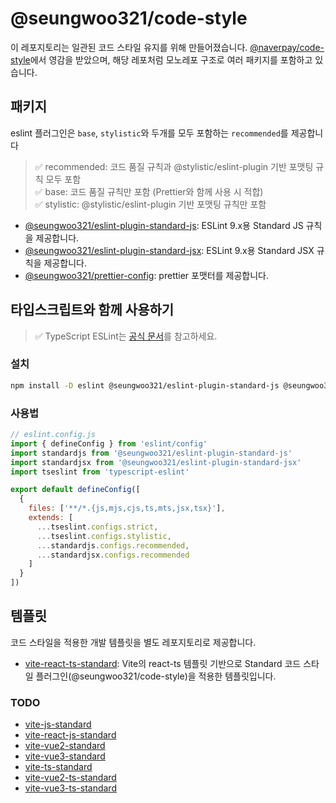 # @seungwoo321/code-style

이 레포지토리는 일관된 코드 스타일 유지를 위해 만들어졌습니다.
[@naverpay/code-style](https://github.com/NaverPayDev/code-style/)에서 영감을 받았으며, 해당 레포처럼 모노레포 구조로 여러 패키지를 포함하고 있습니다.

## 패키지

eslint 플러그인은 `base`, `stylistic`와 두개를 모두 포함하는 `recommended`를 제공합니다

> ✅ recommended: 코드 품질 규칙과 @stylistic/eslint-plugin 기반 포맷팅 규칙 모두 포함  
> ✅ base: 코드 품질 규칙만 포함 (Prettier와 함께 사용 시 적합)  
> ✅ stylistic: @stylistic/eslint-plugin 기반 포맷팅 규칙만 포함

- [@seungwoo321/eslint-plugin-standard-js](/packages/eslint-plugin-standard-js/): ESLint 9.x용 Standard JS 규칙을 제공합니다.
- [@seungwoo321/eslint-plugin-standard-jsx](/packages/eslint-plugin-standard-jsx/): ESLint 9.x용 Standard JSX 규칙을 제공합니다.
- [@seungwoo321/prettier-config](/packages/prettier-config/): prettier 포맷터를 제공합니다.

## 타입스크립트와 함께 사용하기

> ✅ TypeScript ESLint는 [공식 문서](https://typescript-eslint.io/users/configs)를 참고하세요.

### 설치

```bash
npm install -D eslint @seungwoo321/eslint-plugin-standard-js @seungwoo321/eslint-plugin-standard-jsx typescript-eslint
```

### 사용법

```js
// eslint.config.js
import { defineConfig } from 'eslint/config'
import standardjs from '@seungwoo321/eslint-plugin-standard-js'
import standardjsx from '@seungwoo321/eslint-plugin-standard-jsx'
import tseslint from 'typescript-eslint'

export default defineConfig([
  {
    files: ['**/*.{js,mjs,cjs,ts,mts,jsx,tsx}'],
    extends: [
      ...tseslint.configs.strict,
      ...tseslint.configs.stylistic,
      ...standardjs.configs.recommended,
      ...standardjsx.configs.recommended
    ]
  }
])
```

## 템플릿

코드 스타일을 적용한 개발 템플릿을 별도 레포지토리로 제공합니다.

- [vite-react-ts-standard](https://github.com/Seungwoo321/vite-react-ts-standard): Vite의 react-ts 템플릿 기반으로 Standard 코드 스타일 플러그인(@seungwoo321/code-style)을 적용한 템플릿입니다.

### TODO

- [vite-js-standard](https://github.com/Seungwoo321/vite-js-standard)
- [vite-react-js-standard](https://github.com/Seungwoo321/vite-react-js-standard)
- [vite-vue2-standard](https://github.com/Seungwoo321/vite-vue2-standard)
- [vite-vue3-standard](https://github.com/Seungwoo321/vite-vue3-standard)
- [vite-ts-standard](https://github.com/Seungwoo321/vite-ts-standard)
- [vite-vue2-ts-standard](https://github.com/Seungwoo321/vite-vue2-ts-standard)
- [vite-vue3-ts-standard](https://github.com/Seungwoo321/vite-vue3-ts-standard)

<!-- 
- Next 템플릿
- Next 15 + ESLint 9 + Standard rule
- Next 15 + Tailwind 4 + Shadcn/UI + ESLint 9 + Standard rule
- Turborepo 템플릿
-->
